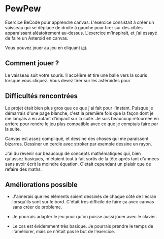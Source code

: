 # PewPew
Exercice BeCode pour apprendre canvas. L'exercice consistait à créer un vaisseau qui se déplace de droite à gauche pour tirer sur des cibles apparaissant aléatoirement au-dessus. L'exercice m'inspirait, et j'ai essayé de faire un Asteroid en canvas.

Vous pouvez jouer au jeu en cliquant [ici](https://tanoshiibot.github.io/PewPew/).

## Comment jouer ?

Le vaisseau suit votre souris. Il accélère et tire une balle vers la souris lorsque vous cliquez. Vous devez tirer sur les astéroides pour  

## Difficultés rencontrées 

Le projet était bien plus gros que ce que j'ai fait pour l'instant. Puisque je démarrais d'une page blanche, c'est la première fois que la façon dont je me lançais a eu autant d'impact sur la suite. Je suis beaucoup retournée en arrière pour rendre le jeu plus compatible avec ce que je comptais faire par la suite.

Canvas est assez compliqué, et dessine des choses qui me paraissent bizarres. Dessiner un cercle avec stroker par exemple dessine un rayon.

J'ai du revenir sur beaucoup de concepts mathématiques qui, bien qu'assez basiques, m'étaient tout à fait sortis de la tête après tant d'années sans avoir écrit la moindre équation. C'était cependant un plaisir que de refaire des maths.

## Améliorations possible

* J'aimerais que les éléments soient dessinés de chaque côté de l'écran lorsqu'ils sont sur le bord. C'était très difficile de faire ça avec canvas sans créer de problème.

* Je pourrais adapter le jeu pour qu'on puisse aussi jouer avec le clavier.

* Le css est évidemment très basique. Je pourrais prendre le temps de l'améliorer, mais ce n'était pas le but de l'exercice.
